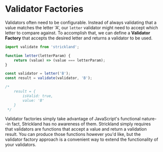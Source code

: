 # Validator Factories

Validators often need to be configurable. Instead of always validating that a value matches the letter 'A', our `letter` validator might need to accept which letter to compare against. To accomplish that, we can define a **Validator Factory** that accepts the desired letter and returns a validator to be used.

``` jsx
import validate from 'strickland';

function letter(letterParam) {
    return (value) => (value === letterParam);
}

const validator = letter('B');
const result = validate(validator, 'B');

/*
    result = {
        isValid: true,
        value: 'B'
    }
 */
```

Validator factories simply take advantage of JavaScript's functional nature--in fact, Strickland has no awareness of them. Strickland simply requires that validators are functions that accept a value and return a validation result. You can produce those functions however you'd like, but the validator factory approach is a convenient way to extend the functionality of your validators.

